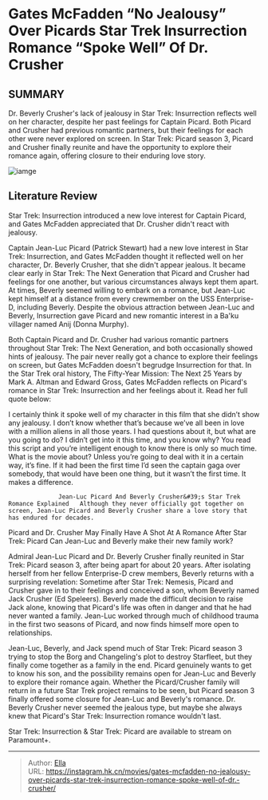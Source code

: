 # Gates McFadden “No Jealousy” Over Picards Star Trek Insurrection Romance “Spoke Well” Of Dr. Crusher


## SUMMARY 



  Dr. Beverly Crusher&#39;s lack of jealousy in Star Trek: Insurrection reflects well on her character, despite her past feelings for Captain Picard.   Both Picard and Crusher had previous romantic partners, but their feelings for each other were never explored on screen.   In Star Trek: Picard season 3, Picard and Crusher finally reunite and have the opportunity to explore their romance again, offering closure to their enduring love story.  

![iamge](https://static1.srcdn.com/wordpress/wp-content/uploads/2024/01/star-trek-insurrection-crusher-picard-romance-no-jealousy.jpg)

## Literature Review

Star Trek: Insurrection introduced a new love interest for Captain Picard, and Gates McFadden appreciated that Dr. Crusher didn&#39;t react with jealousy.




Captain Jean-Luc Picard (Patrick Stewart) had a new love interest in Star Trek: Insurrection, and Gates McFadden thought it reflected well on her character, Dr. Beverly Crusher, that she didn&#39;t appear jealous. It became clear early in Star Trek: The Next Generation that Picard and Crusher had feelings for one another, but various circumstances always kept them apart. At times, Beverly seemed willing to embark on a romance, but Jean-Luc kept himself at a distance from every crewmember on the USS Enterprise-D, including Beverly. Despite the obvious attraction between Jean-Luc and Beverly, Insurrection gave Picard and new romantic interest in a Ba&#39;ku villager named Anij (Donna Murphy).




Both Captain Picard and Dr. Crusher had various romantic partners throughout Star Trek: The Next Generation, and both occasionally showed hints of jealousy. The pair never really got a chance to explore their feelings on screen, but Gates McFadden doesn&#39;t begrudge Insurrection for that. In the Star Trek oral history, The Fifty-Year Mission: The Next 25 Years by Mark A. Altman and Edward Gross, Gates McFadden reflects on Picard&#39;s romance in Star Trek: Insurrection and her feelings about it. Read her full quote below:


I certainly think it spoke well of my character in this film that she didn’t show any jealousy. I don’t know whether that’s because we’ve all been in love with a million aliens in all those years. I had questions about it, but what are you going to do? I didn’t get into it this time, and you know why? You read this script and you’re intelligent enough to know there is only so much time. What is the movie about? Unless you’re going to deal with it in a certain way, it’s fine. If it had been the first time I’d seen the captain gaga over somebody, that would have been one thing, but it wasn’t the first time. It makes a difference.





                  Jean-Luc Picard And Beverly Crusher&#39;s Star Trek Romance Explained   Although they never officially got together on screen, Jean-Luc Picard and Beverly Crusher share a love story that has endured for decades.   


 Picard and Dr. Crusher May Finally Have A Shot At A Romance After Star Trek: Picard 
Can Jean-Luc and Beverly make their new family work?
         

Admiral Jean-Luc Picard and Dr. Beverly Crusher finally reunited in Star Trek: Picard season 3, after being apart for about 20 years. After isolating herself from her fellow Enterprise-D crew members, Beverly returns with a surprising revelation: Sometime after Star Trek: Nemesis, Picard and Crusher gave in to their feelings and conceived a son, whom Beverly named Jack Crusher (Ed Speleers). Beverly made the difficult decision to raise Jack alone, knowing that Picard&#39;s life was often in danger and that he had never wanted a family. Jean-Luc worked through much of childhood trauma in the first two seasons of Picard, and now finds himself more open to relationships.




Jean-Luc, Beverly, and Jack spend much of Star Trek: Picard season 3 trying to stop the Borg and Changeling&#39;s plot to destroy Starfleet, but they finally come together as a family in the end. Picard genuinely wants to get to know his son, and the possibility remains open for Jean-Luc and Beverly to explore their romance again. Whether the Picard/Crusher family will return in a future Star Trek project remains to be seen, but Picard season 3 finally offered some closure for Jean-Luc and Beverly&#39;s romance. Dr. Beverly Crusher never seemed the jealous type, but maybe she always knew that Picard&#39;s Star Trek: Insurrection romance wouldn&#39;t last.



Star Trek: Insurrection &amp; Star Trek: Picard are available to stream on Paramount&#43;.






---

> Author: [Ella](https://instagram.hk.cn/)  
> URL: https://instagram.hk.cn/movies/gates-mcfadden-no-jealousy-over-picards-star-trek-insurrection-romance-spoke-well-of-dr.-crusher/  

